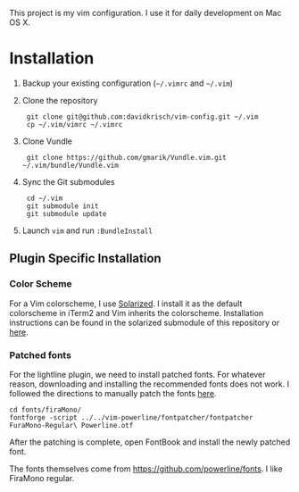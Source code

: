 This project is my vim configuration.  I use it for daily development on Mac OS X.

# Installation

1. Backup your existing configuration (`~/.vimrc` and `~/.vim`)
2. Clone the repository

        git clone git@github.com:davidkrisch/vim-config.git ~/.vim
        cp ~/.vim/vimrc ~/.vimrc

3. Clone Vundle

        git clone https://github.com/gmarik/Vundle.vim.git ~/.vim/bundle/Vundle.vim

3. Sync the Git submodules

        cd ~/.vim
        git submodule init
        git submodule update

4. Launch `vim` and run `:BundleInstall`

## Plugin Specific Installation

### Color Scheme

For a Vim colorscheme, I use [Solarized](http://ethanschoonover.com/solarized). I install it as the
default colorscheme in iTerm2 and Vim inherits the colorscheme. Installation instructions can be
found in the solarized submodule of this repository or
[here](https://github.com/altercation/solarized/tree/master/iterm2-colors-solarized).

### Patched fonts

For the lightline plugin, we need to install patched fonts. For whatever reason,
downloading and installing the recommended fonts does not work.  I followed the
directions to manually patch the fonts
[here](https://github.com/davidkrisch/vim-powerline/tree/develop/fontpatcher).

    cd fonts/firaMono/
    fontforge -script ../../vim-powerline/fontpatcher/fontpatcher FuraMono-Regular\ Powerline.otf

After the patching is complete, open FontBook and install the newly patched font.

The fonts themselves come from https://github.com/powerline/fonts. I like FiraMono regular.
